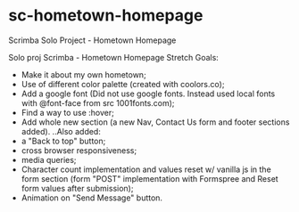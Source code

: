 # sc-hometown-homepage
Scrimba Solo Project - Hometown Homepage


Solo proj Scrimba - Hometown Homepage
Stretch Goals:
* Make it about my own hometown;
* Use of different color palette (created with coolors.co);
* Add a google font (Did not use google fonts. Instead used local fonts with @font-face from src 1001fonts.com);
* Find a way to use :hover;
* Add whole new section (a new Nav, Contact Us form and footer sections added).
..Also added:
* a "Back to top" button;
* cross browser responsiveness;
* media queries;
* Character count implementation and values reset w/ vanilla js in the form section (form "POST" implementation with Formspree and Reset form values after submission);
* Animation on "Send Message" button.
